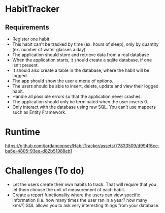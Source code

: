 # HabitTracker
## Requirements
* Register one habit.
* This habit can't be tracked by time (ex. hours of sleep), only by quantity (ex. number of water glasses a day)
* The application should store and retrieve data from a real database
* When the application starts, it should create a sqlite database, if one isn’t present.
* It should also create a table in the database, where the habit will be logged.
* The app should show the user a menu of options.
* The users should be able to insert, delete, update and view their logged habit.
* Handle all possible errors so that the application never crashes.
* The application should only be terminated when the user inserts 0.
* Only interact with the database using raw SQL. You can’t use mappers such as Entity Framework.

# Runtime 
https://github.com/jordancopsey/HabitTracker/assets/77833509/d994f6ce-ba5e-4805-93ee-d82b51988eb1

# Challenges (To do)
* Let the users create their own habits to track. That will require that you let them choose the unit of measurement of each habit.
* Create a report functionality where the users can view specific information (i.e. how many times the user ran in a year? how many kms?) SQL allows you to ask very interesting things from your database.
